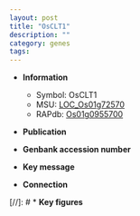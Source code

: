 ```yaml
---
layout: post
title: "OsCLT1"
description: ""
category: genes
tags: 
---
```


* **Information**  
    + Symbol: OsCLT1  
    + MSU: [LOC_Os01g72570](http://rice.uga.edu/cgi-bin/ORF_infopage.cgi?orf=LOC_Os01g72570)  
    + RAPdb: [Os01g0955700](http://rapdb.dna.affrc.go.jp/viewer/gbrowse_details/irgsp1?name=Os01g0955700)  

* **Publication**  

* **Genbank accession number**  

* **Key message**  

* **Connection**  

[//]: # * **Key figures**  


